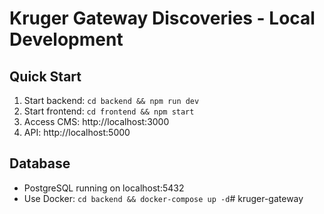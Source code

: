 # Kruger Gateway Discoveries - Local Development

## Quick Start
1. Start backend: `cd backend && npm run dev`
2. Start frontend: `cd frontend && npm start`
3. Access CMS: http://localhost:3000
4. API: http://localhost:5000

## Database
- PostgreSQL running on localhost:5432
- Use Docker: `cd backend && docker-compose up -d`#   k r u g e r - g a t e w a y  
 